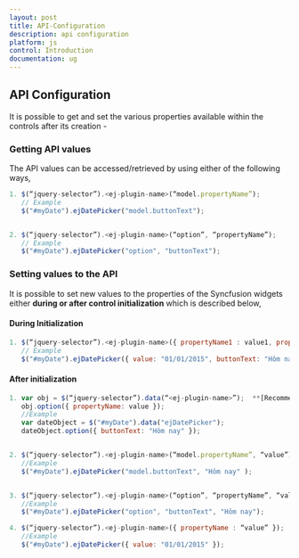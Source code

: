 ```yaml
---
layout: post
title: API-Configuration
description: api configuration
platform: js
control: Introduction
documentation: ug
---
```


## API Configuration

It is possible to get and set the various properties available within the controls after its creation -

### Getting API values

The API values can be accessed/retrieved by using either of the following ways,


```js
1. $(“jquery-selector”).<ej-plugin-name>(“model.propertyName”);
   // Example
   $("#myDate").ejDatePicker("model.buttonText");


2. $(“jquery-selector”).<ej-plugin-name>(“option”, “propertyName”);
   // Example
   $("#myDate").ejDatePicker("option", "buttonText");
```




### Setting values to the API

It is possible to set new values to the properties of the Syncfusion widgets either **during or after control initialization** which is described below, 

#### During Initialization


```js
1. $(“jquery-selector”).<ej-plugin-name>({ propertyName1 : value1, propertyName2: value2, … });
   // Example
   $("#myDate").ejDatePicker({ value: "01/01/2015", buttonText: "Hôm nay" });

```





#### After initialization


```js
1. var obj = $(“jquery-selector”).data(“<ej-plugin-name>”);  **[Recommended method]**
   obj.option({ propertyName: value });
   //Example
   var dateObject = $("#myDate").data("ejDatePicker");
   dateObject.option({ buttonText: "Hôm nay" });


2. $(“jquery-selector”).<ej-plugin-name>(“model.propertyName”, “value”);
   //Example
   $("#myDate").ejDatePicker("model.buttonText", "Hôm nay" );


3. $(“jquery-selector”).<ej-plugin-name>(“option”, “propertyName”, “value”);
   //Example
   $("#myDate").ejDatePicker("option", "buttonText", "Hôm nay");

4. $(“jquery-selector”).<ej-plugin-name>({ propertyName : “value” });
   //Example
   $("#myDate").ejDatePicker({ value: "01/01/2015" });
```





